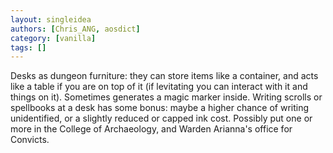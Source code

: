 ```yaml
---
layout: singleidea
authors: [Chris_ANG, aosdict]
category: [vanilla]
tags: []
---
```

Desks as dungeon furniture: they can store items like a container, and acts like a table if you are on top of it (if levitating you can interact with it and things on it). Sometimes generates a magic marker inside. Writing scrolls or spellbooks at a desk has some bonus: maybe a higher chance of writing unidentified, or a slightly reduced or capped ink cost. Possibly put one or more in the College of Archaeology, and Warden Arianna's office for Convicts.
